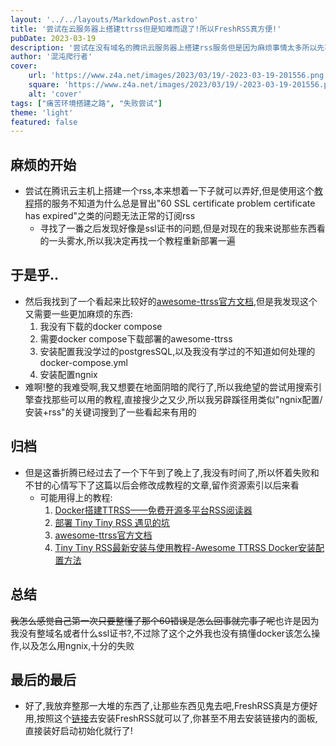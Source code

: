 ```yaml
---
layout: '../../layouts/MarkdownPost.astro'
title: '尝试在云服务器上搭建ttrss但是知难而退了!所以FreshRSS真方便!'
pubDate: 2023-03-19
description: '尝试在没有域名的腾讯云服务器上搭建rss服务但是因为麻烦事情太多所以先不干了!最后了解了一大堆东西之后还是FressRSS好装!'
author: '混沌爬行者'
cover:
    url: 'https://www.z4a.net/images/2023/03/19/-2023-03-19-201556.png'
    square: 'https://www.z4a.net/images/2023/03/19/-2023-03-19-201556.png'
    alt: 'cover'
tags: ["痛苦环境搭建之路", "失败尝试"]
theme: 'light'
featured: false
---
```

## 麻烦的开始
- 尝试在腾讯云主机上搭建一个rss,本来想着一下子就可以弄好,但是使用这个[教程](https://sspai.com/post/41302)搭的服务不知道为什么总是冒出"60 SSL certificate problem certificate has expired"之类的问题无法正常的订阅rss
    - 寻找了一番之后发现好像是ssl证书的问题,但是对现在的我来说那些东西看的一头雾水,所以我决定再找一个教程重新部署一遍
## 于是乎..
- 然后我找到了一个看起来比较好的[awesome-ttrss官方文档](https://ttrss.henry.wang/zh/#%E5%85%B3%E4%BA%8E),但是我发现这个又需要一些更加麻烦的东西:
    1. 我没有下载的docker compose
    2. 需要docker compose下载部署的awesome-ttrss
    3. 安装配置我没学过的postgresSQL,以及我没有学过的不知道如何处理的docker-compose.yml 
    4. 安装配置ngnix
- 难啊!整的我难受啊,我又想要在地面阴暗的爬行了,所以我绝望的尝试用搜索引擎查找那些可以用的教程,直接搜少之又少,所以我另辟蹊径用类似"ngnix配置/安装+rss"的关键词搜到了一些看起来有用的
## 归档
- 但是这番折腾已经过去了一个下午到了晚上了,我没有时间了,所以怀着失败和不甘的心情写下了这篇以后会修改成教程的文章,留作资源索引以后来看
    - 可能用得上的教程:
        1. [Docker搭建TTRSS——免费开源多平台RSS阅读器](https://blog.suysker.xyz/archives/138)
        2. [部署 Tiny Tiny RSS 遇见的坑](https://blog.kukmoon.com/fef91966/)
        3. [awesome-ttrss官方文档](https://ttrss.henry.wang/zh/#%E5%85%B3%E4%BA%8E)
        4. [Tiny Tiny RSS最新安装与使用教程-Awesome TTRSS Docker安装配置方法](https://wzfou.com/ttrss-docker/)
## 总结
~~我怎么感觉自己第一次只要整懂了那个60错误是怎么回事就完事了呢~~也许是因为我没有整域名或者什么ssl证书?,不过除了这个之外我也没有搞懂docker该怎么操作,以及怎么用ngnix,十分的失败

## 最后的最后
- 好了,我放弃整那一大堆的东西了,让那些东西见鬼去吧,FreshRSS真是方便好用,按照这个[链接](https://veryjack.com/technique/docker-install-freshrss/)去安装FreshRSS就可以了,你甚至不用去安装链接内的面板,直接装好启动初始化就行了!
